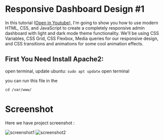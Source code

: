 # Responsive Dashboard Design #1
In this tutorial ([Open in Youtube]()),  I'm going to show you how to use modern HTML, CSS, and JavaScript to create a completely responsive admin dashboard with light and dark mode theme functionality. We'll be using CSS Variables, CSS Grid, CSS Flexbox, Media queries for our responsive design, and CSS  transitions and animations for some cool animation effects.

## First You Need Install Apache2:
open terminal, update ubuntu:
```sudo apt update```
open terminal

you can run this file in the 
```
cd /var/www/
```


# Screenshot
Here we have project screenshot :

![screenshot1](screenshot1.png)
![screenshot2](screenshot2.png)
